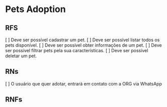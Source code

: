 # Pets Adoption

## RFS
[ ] Deve ser possível cadastrar um pet.
[ ] Deve ser possível listar todos os pets disponível.
[ ] Deve ser possível obter informações de um pet.
[ ] Deve ser possível filtrar pets pela sua características.
[ ] Deve ser possível deletar um pet.
## RNs
[ ] O usuário que quer adotar, entrará em contato com a ORG via WhatsApp

## RNFs
